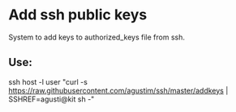 
# Add ssh public keys 

System to add keys to authorized_keys file from ssh.


## Use:

ssh host -l user "curl -s https://raw.githubusercontent.com/agustim/ssh/master/addkeys | SSHREF=agusti@kit sh -"

